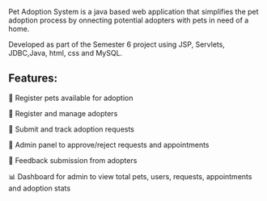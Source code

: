 Pet Adoption System is a java based web application that simplifies the pet adoption process by onnecting potential adopters with pets in need of a home.

Developed as part of the Semester 6 project using JSP, Servlets, JDBC,Java, html, css and MySQL.

## Features:


🐶 Register pets available for adoption

👤 Register and manage adopters

📄 Submit and track adoption requests

📨 Admin panel to approve/reject requests and appointments

💬 Feedback submission from adopters

📊 Dashboard for admin to view total pets, users, requests, appointments and adoption stats

